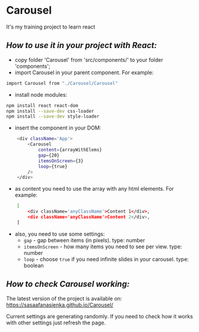 # Carousel

It's my training project to learn react

## _How to use it in your project with React:_

- copy folder 'Carousel' from 'src/components/' to your folder 'components';
- import Carousel in your parent component. For example:
```sh
import Carousel from "./Carousel/Carousel"
```
- install node modules:
```sh
npm install react react-dom
npm install --save-dev css-loader
npm install --save-dev style-loader
```
- insert the component in your DOM:
```sh
    <div className='App'>
        <Carousel
            content={arrayWithElems}
            gap={20}
            itemsOnScreen={3}
            loop={true}
        />
    </div>
```
- as content you need to use the array with any html elements. For example:
```sh
    [
        <div className='anyClassName'>Content 1</div>,
        <div className='anyClassName'>Content 2</div>,
    ]
```
- also, you need to use some settings:
    - `gap` - gap between items (in pixels). type: number  
    - `itemsOnScreen` - how many items you need to see per view. type: number  
    - `loop` - choose `true` if you need infinite slides in your carousel. type: boolean  

## _How to check Carousel working:_

The latest version of the project is available on:
https://sasaafanasienka.github.io/Carousel/

Current settings are generating randomly. 
If you need to check how it works with other settings just refresh the page.